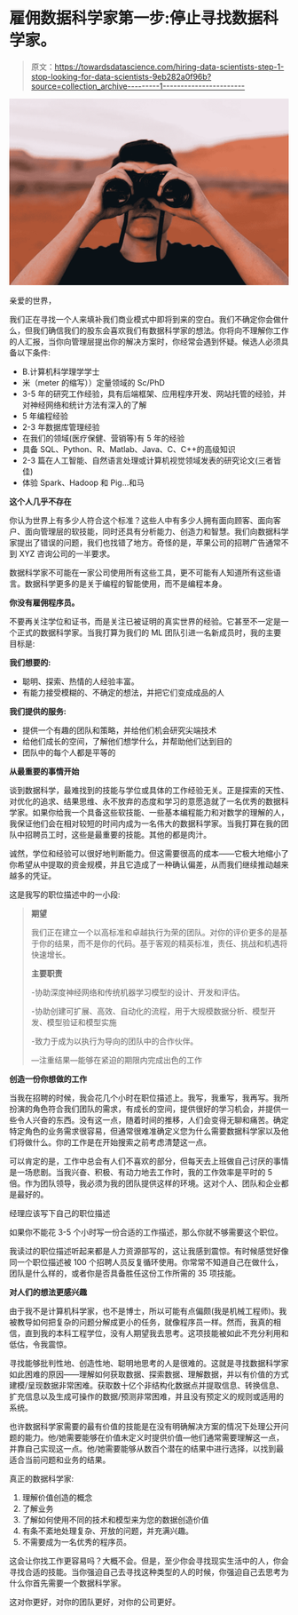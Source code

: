 # 雇佣数据科学家第一步:停止寻找数据科学家。

> 原文：<https://towardsdatascience.com/hiring-data-scientists-step-1-stop-looking-for-data-scientists-9eb282a0f96b?source=collection_archive---------1----------------------->

![](img/b66edf81b95ac80b51a6b50039d0208f.png)

亲爱的世界，

我们正在寻找一个人来填补我们商业模式中即将到来的空白。我们不确定你会做什么，但我们确信我们的股东会喜欢我们有数据科学家的想法。你将向不理解你工作的人汇报，当你向管理层提出你的解决方案时，你经常会遇到怀疑。候选人必须具备以下条件:

*   B.计算机科学理学学士
*   米（meter 的缩写））定量领域的 Sc/PhD
*   3-5 年的研究工作经验，具有后端框架、应用程序开发、网站托管的经验，并对神经网络和统计方法有深入的了解
*   5 年编程经验
*   2-3 年数据库管理经验
*   在我们的领域(医疗保健、营销等)有 5 年的经验
*   具备 SQL、Python、R、Matlab、Java、C、C++的高级知识
*   2-3 篇在人工智能、自然语言处理或计算机视觉领域发表的研究论文(三者皆佳)
*   体验 Spark、Hadoop 和 Pig...和马

**这个人几乎不存在**

你认为世界上有多少人符合这个标准？这些人中有多少人拥有面向顾客、面向客户、面向管理层的软技能，同时还具有分析能力、创造力和智慧。我们向数据科学家提出了错误的问题，我们也找错了地方。奇怪的是，苹果公司的招聘广告通常不到 XYZ 咨询公司的一半要求。

数据科学家不可能在一家公司使用所有这些工具，更不可能有人知道所有这些语言。数据科学更多的是关于编程的智能使用，而不是编程本身。

**你没有雇佣程序员。**

不要再关注学位和证书，而是关注已被证明的真实世界的经验。它甚至不一定是一个正式的数据科学家。当我打算为我们的 ML 团队引进一名新成员时，我的主要目标是:

**我们想要的:**

*   聪明、探索、热情的人经验丰富。
*   有能力接受模糊的、不确定的想法，并把它们变成成品的人

**我们提供的服务:**

*   提供一个有趣的团队和策略，并给他们机会研究尖端技术
*   给他们成长的空间，了解他们想学什么，并帮助他们达到目的
*   团队中的每个人都是平等的

**从最重要的事情开始**

谈到数据科学，最难找到的技能与学位或具体的工作经验无关。正是探索的天性、对优化的追求、结果思维、永不放弃的态度和学习的意愿造就了一名优秀的数据科学家。如果你给我一个具备这些软技能、一些基本编程能力和对数学的理解的人，我保证他们会在相对较短的时间内成为一名伟大的数据科学家。当我打算在我的团队中招聘员工时，这些是最重要的技能。其他的都是肉汁。

诚然，学位和经验可以很好地判断能力。但这需要很高的成本——它极大地缩小了你希望从中提取的资金规模，并且它造成了一种确认偏差，从而我们继续推动越来越多的凭证。

这是我写的职位描述中的一小段:

> **期望**
> 
> 我们正在建立一个以高标准和卓越执行为荣的团队。对你的评价更多的是基于你的结果，而不是你的代码。基于客观的精英标准，责任、挑战和机遇将快速增长。
> 
> **主要职责**
> 
> -协助深度神经网络和传统机器学习模型的设计、开发和评估。
> 
> -协助创建可扩展、高效、自动化的流程，用于大规模数据分析、模型开发、模型验证和模型实施
> 
> -致力于成为以执行为导向的团队中的合作伙伴。
> 
> —注重结果—能够在紧迫的期限内完成出色的工作

**创造一份你想做的工作**

当我在招聘的时候，我会花几个小时在职位描述上。我写，我重写，我再写。我所扮演的角色符合我们团队的需求，有成长的空间，提供很好的学习机会，并提供一些令人兴奋的东西。没有这一点，随着时间的推移，人们会变得无聊和痛苦。确定特定角色的业务需求很容易，但通常很难准确定义您为什么需要数据科学家以及他们将做什么。你的工作是在开始搜索之前考虑清楚这一点。

可以肯定的是，工作中总会有人们不喜欢的部分，但每天去上班做自己讨厌的事情是一场悲剧。当我兴奋、积极、有动力地去工作时，我的工作效率是平时的 5 倍。作为团队领导，我必须为我的团队提供这样的环境。这对个人、团队和企业都是最好的。

经理应该写下自己的职位描述

如果你不能花 3-5 个小时写一份合适的工作描述，那么你就不够需要这个职位。

我读过的职位描述听起来都是人力资源部写的，这让我感到震惊。有时候感觉好像同一个职位描述被 100 个招聘人员反复循环使用。你常常不知道自己在做什么，团队是什么样的，或者你是否具备胜任这份工作所需的 35 项技能。

**对人们的想法更感兴趣**

由于我不是计算机科学家，也不是博士，所以可能有点偏颇(我是机械工程师)。我被教导如何把复杂的问题分解成更小的任务，就像程序员一样。然而，我真的相信，直到我的本科工程学位，没有人期望我去思考。这项技能被如此不充分利用和低估，令我震惊。

寻找能够批判性地、创造性地、聪明地思考的人是很难的。这就是寻找数据科学家如此困难的原因——理解如何获取数据、探索数据、理解数据，并以有价值的方式建模/呈现数据非常困难。获取数十亿个非结构化数据点并提取信息、转换信息、扩充信息以及生成可操作的数据/预测非常困难，并且没有预定义的规则或适用的系统。

也许数据科学家需要的最有价值的技能是在没有明确解决方案的情况下处理公开问题的能力。他/她需要能够在价值未定义时提供价值—他们通常需要理解这一点，并靠自己实现这一点。他/她需要能够从数百个潜在的结果中进行选择，以找到最适合当前问题和业务的结果。

真正的数据科学家:

1.  理解价值创造的概念
2.  了解业务
3.  了解如何使用不同的技术和模型来为您的数据创造价值
4.  有条不紊地处理复杂、开放的问题，并充满兴趣。
5.  不需要成为一名优秀的程序员。

这会让你找工作更容易吗？大概不会。但是，至少你会寻找现实生活中的人，你会寻找合适的技能。当你强迫自己去寻找这种类型的人的时候，你强迫自己去思考为什么你首先需要一个数据科学家。

这对你更好，对你的团队更好，对你的公司更好。